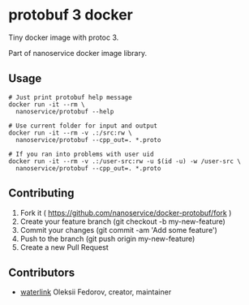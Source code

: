 # protobuf 3 docker

Tiny docker image with protoc 3.

Part of nanoservice docker image library.

## Usage

    # Just print protobuf help message
    docker run -it --rm \
      nanoservice/protobuf --help

    # Use current folder for input and output
    docker run -it --rm -v .:/src:rw \
      nanoservice/protobuf --cpp_out=. *.proto

    # If you ran into problems with user uid
    docker run -it --rm -v .:/user-src:rw -u $(id -u) -w /user-src \
      nanoservice/protobuf --cpp_out=. *.proto

## Contributing

1. Fork it ( https://github.com/nanoservice/docker-protobuf/fork )
1. Create your feature branch (git checkout -b my-new-feature)
1. Commit your changes (git commit -am 'Add some feature')
1. Push to the branch (git push origin my-new-feature)
1. Create a new Pull Request

## Contributors

* [waterlink](https://github.com/waterlink) Oleksii Fedorov, creator, maintainer

